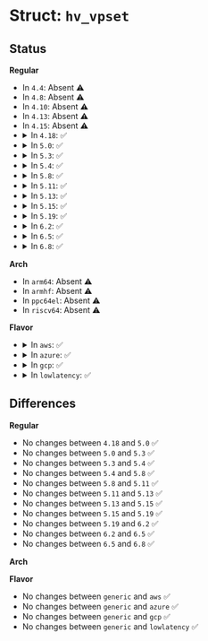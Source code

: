 # Struct: <code>hv_vpset</code>

## Status
<b>Regular</b>
<ul>
<li>
In <code>4.4</code>: Absent ⚠️
</li>
<li>
In <code>4.8</code>: Absent ⚠️
</li>
<li>
In <code>4.10</code>: Absent ⚠️
</li>
<li>
In <code>4.13</code>: Absent ⚠️
</li>
<li>
In <code>4.15</code>: Absent ⚠️
</li>
<li>
<details>
<summary>In <code>4.18</code>: ✅</summary>

```c
struct hv_vpset {
    u64 format;
    u64 valid_bank_mask;
    u64 bank_contents[0];
};
```
</details>
</li>
<li>
<details>
<summary>In <code>5.0</code>: ✅</summary>

```c
struct hv_vpset {
    u64 format;
    u64 valid_bank_mask;
    u64 bank_contents[0];
};
```
</details>
</li>
<li>
<details>
<summary>In <code>5.3</code>: ✅</summary>

```c
struct hv_vpset {
    u64 format;
    u64 valid_bank_mask;
    u64 bank_contents[0];
};
```
</details>
</li>
<li>
<details>
<summary>In <code>5.4</code>: ✅</summary>

```c
struct hv_vpset {
    u64 format;
    u64 valid_bank_mask;
    u64 bank_contents[0];
};
```
</details>
</li>
<li>
<details>
<summary>In <code>5.8</code>: ✅</summary>

```c
struct hv_vpset {
    u64 format;
    u64 valid_bank_mask;
    u64 bank_contents[0];
};
```
</details>
</li>
<li>
<details>
<summary>In <code>5.11</code>: ✅</summary>

```c
struct hv_vpset {
    u64 format;
    u64 valid_bank_mask;
    u64 bank_contents[0];
};
```
</details>
</li>
<li>
<details>
<summary>In <code>5.13</code>: ✅</summary>

```c
struct hv_vpset {
    u64 format;
    u64 valid_bank_mask;
    u64 bank_contents[0];
};
```
</details>
</li>
<li>
<details>
<summary>In <code>5.15</code>: ✅</summary>

```c
struct hv_vpset {
    u64 format;
    u64 valid_bank_mask;
    u64 bank_contents[0];
};
```
</details>
</li>
<li>
<details>
<summary>In <code>5.19</code>: ✅</summary>

```c
struct hv_vpset {
    u64 format;
    u64 valid_bank_mask;
    u64 bank_contents[0];
};
```
</details>
</li>
<li>
<details>
<summary>In <code>6.2</code>: ✅</summary>

```c
struct hv_vpset {
    u64 format;
    u64 valid_bank_mask;
    u64 bank_contents[0];
};
```
</details>
</li>
<li>
<details>
<summary>In <code>6.5</code>: ✅</summary>

```c
struct hv_vpset {
    u64 format;
    u64 valid_bank_mask;
    u64 bank_contents[0];
};
```
</details>
</li>
<li>
<details>
<summary>In <code>6.8</code>: ✅</summary>

```c
struct hv_vpset {
    u64 format;
    u64 valid_bank_mask;
    u64 bank_contents[0];
};
```
</details>
</li>
</ul>
<b>Arch</b>
<ul>
<li>
In <code>arm64</code>: Absent ⚠️
</li>
<li>
In <code>armhf</code>: Absent ⚠️
</li>
<li>
In <code>ppc64el</code>: Absent ⚠️
</li>
<li>
In <code>riscv64</code>: Absent ⚠️
</li>
</ul>
<b>Flavor</b>
<ul>
<li>
<details>
<summary>In <code>aws</code>: ✅</summary>

```c
struct hv_vpset {
    u64 format;
    u64 valid_bank_mask;
    u64 bank_contents[0];
};
```
</details>
</li>
<li>
<details>
<summary>In <code>azure</code>: ✅</summary>

```c
struct hv_vpset {
    u64 format;
    u64 valid_bank_mask;
    u64 bank_contents[0];
};
```
</details>
</li>
<li>
<details>
<summary>In <code>gcp</code>: ✅</summary>

```c
struct hv_vpset {
    u64 format;
    u64 valid_bank_mask;
    u64 bank_contents[0];
};
```
</details>
</li>
<li>
<details>
<summary>In <code>lowlatency</code>: ✅</summary>

```c
struct hv_vpset {
    u64 format;
    u64 valid_bank_mask;
    u64 bank_contents[0];
};
```
</details>
</li>
</ul>

## Differences
<b>Regular</b>
<ul>
<li>
No changes between <code>4.18</code> and <code>5.0</code> ✅
</li>
<li>
No changes between <code>5.0</code> and <code>5.3</code> ✅
</li>
<li>
No changes between <code>5.3</code> and <code>5.4</code> ✅
</li>
<li>
No changes between <code>5.4</code> and <code>5.8</code> ✅
</li>
<li>
No changes between <code>5.8</code> and <code>5.11</code> ✅
</li>
<li>
No changes between <code>5.11</code> and <code>5.13</code> ✅
</li>
<li>
No changes between <code>5.13</code> and <code>5.15</code> ✅
</li>
<li>
No changes between <code>5.15</code> and <code>5.19</code> ✅
</li>
<li>
No changes between <code>5.19</code> and <code>6.2</code> ✅
</li>
<li>
No changes between <code>6.2</code> and <code>6.5</code> ✅
</li>
<li>
No changes between <code>6.5</code> and <code>6.8</code> ✅
</li>
</ul>
<b>Arch</b>
<ul>
</ul>
<b>Flavor</b>
<ul>
<li>
No changes between <code>generic</code> and <code>aws</code> ✅
</li>
<li>
No changes between <code>generic</code> and <code>azure</code> ✅
</li>
<li>
No changes between <code>generic</code> and <code>gcp</code> ✅
</li>
<li>
No changes between <code>generic</code> and <code>lowlatency</code> ✅
</li>
</ul>
